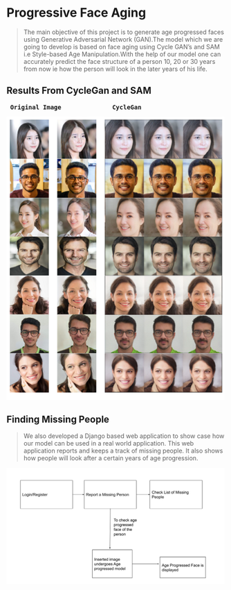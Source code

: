 # Progressive Face Aging
> The main  objective of this project is to generate age progressed faces using Generative Adversarial Network (GAN).The  model which we are going to develop is  based on face aging using Cycle GAN’s and SAM i.e Style-based Age Manipulation.With the help of our model one can  accurately predict the face structure of a person 10, 20 or 30 years from now ie how the person  will look in the later years of his life.

## Results From CycleGan and SAM
<pre>
 <b>Original Image              CycleGan                           SAM </b>
</pre>

![](screenshots/image11.png)

## Finding Missing People
> We also developed a Django based web application to show case how our model can be used in a real world application. This web application reports and keeps a track of missing people. It also shows how people will look after a certain years of age progression.

![](screenshots/block.png)
